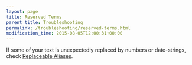 ```yaml
---
layout: page
title: Reserved Terms
parent_title: Troubleshooting
permalink: /troubleshooting/reserved-terms.html
modification_time: 2015-08-05T12:00:31+00:00
---
```




<p>If some of your text is unexpectedly replaced by numbers or date-strings, check <a href="{{ "/what-else-can-i-do/replaceable-aliases.html" | prepend: site.baseurl }}">Replaceable Aliases</a>.</p>
